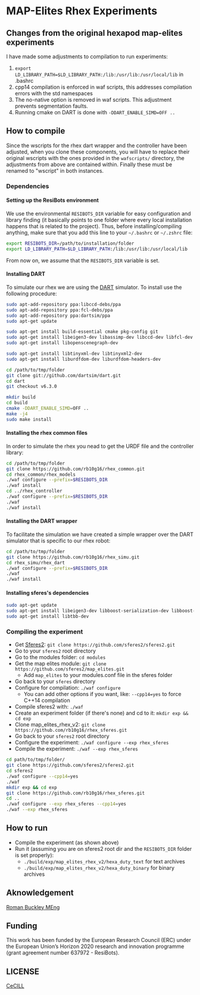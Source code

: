 # MAP-Elites Rhex Experiments

## Changes from the original hexapod map-elites experiments
I have made some adjustments to compilation to run experiments:
1. ```export LD_LIBRARY_PATH=$LD_LIBRARY_PATH:/lib:/usr/lib:/usr/local/lib``` in .bashrc
2. cpp14 compilation is enforced in waf scripts, this addresses compilation errors with the std namespaces
3. The no-native option is removed in waf scripts. This adjustment prevents segmentation faults.
4. Running cmake on DART is done with ```-DDART_ENABLE_SIMD=OFF ..```

## How to compile

Since the wscripts for the rhex dart wrapper and the controller have been adjusted, when you clone these components,
you will have to replace their original wscripts with the ones provided in the ```wafscripts/``` directory, the adjustments from above are contained
within. Finally these must be renamed to "wscript" in both instances. 

### Dependencies

#### Setting up the ResiBots environment

We use the environmental `RESIBOTS_DIR` variable for easy configuration and library finding (it basically points to one folder where every local installation happens that is related to the project). Thus, before installing/compiling anything, make sure that you add this line to your `~/.bashrc` or `~/.zshrc` file:

```bash
export RESIBOTS_DIR=/path/to/installation/folder
export LD_LIBRARY_PATH=$LD_LIBRARY_PATH:/lib:/usr/lib:/usr/local/lib
```

From now on, we assume that the `RESIBOTS_DIR` variable is set.

#### Installing DART

To simulate our rhex we are using the [DART] simulator. To install use the following procedure:

```bash
sudo apt-add-repository ppa:libccd-debs/ppa
sudo apt-add-repository ppa:fcl-debs/ppa
sudo apt-add-repository ppa:dartsim/ppa
sudo apt-get update

sudo apt-get install build-essential cmake pkg-config git
sudo apt-get install libeigen3-dev libassimp-dev libccd-dev libfcl-dev libboost-regex-dev libboost-system-dev libode-dev
sudo apt-get install libopenscenegraph-dev

sudo apt-get install libtinyxml-dev libtinyxml2-dev
sudo apt-get install liburdfdom-dev liburdfdom-headers-dev

cd /path/to/tmp/folder
git clone git://github.com/dartsim/dart.git
cd dart
git checkout v6.3.0

mkdir build
cd build
cmake -DDART_ENABLE_SIMD=OFF ..
make -j4
sudo make install
```

#### Installing the rhex common files

In order to simulate the rhex you nead to get the URDF file and the controller library:

```bash
cd /path/to/tmp/folder
git clone https://github.com/rb10g16/rhex_common.git
cd rhex_common/rhex_models
./waf configure --prefix=$RESIBOTS_DIR
./waf install
cd ../rhex_controller
./waf configure --prefix=$RESIBOTS_DIR
./waf
./waf install
```

#### Installing the DART wrapper

To facilitate the simulation we have created a simple wrapper over the DART simulator that is specific to our rhex robot:

```bash
cd /path/to/tmp/folder
git clone https://github.com/rb10g16/rhex_simu.git
cd rhex_simu/rhex_dart
./waf configure --prefix=$RESIBOTS_DIR
./waf
./waf install
```

#### Installing sferes's dependencies

```bash
sudo apt-get update
sudo apt-get install libeigen3-dev libboost-serialization-dev libboost-filesystem-dev libboost-test-dev libboost-program-options-dev libboost-thread-dev libboost-regex-dev libboost-graph-dev
sudo apt-get install libtbb-dev
```

### Compiling the experiment

- Get [Sferes2]: `git clone https://github.com/sferes2/sferes2.git`
- Go to your `sferes2` root directory
- Go to the modules folder: `cd modules`
- Get the map elites module: `git clone https://github.com/sferes2/map_elites.git`
  - Add `map_elites` to your modules.conf file in the sferes folder 
- Go back to your `sferes` directory
- Configure for compilation: `./waf configure`
    - You can add other options if you want, like: `--cpp14=yes` to force C++14 compilation
- Compile sferes2 with: `./waf`
- Create an experiment folder (if there's none) and cd to it: `mkdir exp && cd exp`
- Clone map_elites_rhex_v2: `git clone https://github.com/rb10g16/rhex_sferes.git`
- Go back to your `sferes2` root directory
- Configure the experiment: `./waf configure --exp rhex_sferes`
- Compile the experiment: `./waf --exp rhex_sferes`

```bash
cd path/to/tmp/folder/
git clone https://github.com/sferes2/sferes2.git
cd sferes2
./waf configure --cpp14=yes
./waf
mkdir exp && cd exp
git clone https://github.com/rb10g16/rhex_sferes.git
cd ..
./waf configure --exp rhex_sferes --cpp14=yes
./waf --exp rhex_sferes
```

## How to run

- Compile the experiment (as shown above)
- Run it (assuming you are on sferes2 root dir and the `RESIBOTS_DIR` folder is set properly):
    - `./build/exp/map_elites_rhex_v2/hexa_duty_text` for text archives
    - `./build/exp/map_elites_rhex_v2/hexa_duty_binary` for binary archives

## Aknowledgement
[Roman Buckley MEng]

## Funding

This work has been funded by the European Research Council (ERC) under the European Union’s Horizon 2020 research and innovation programme (grant agreement number 637972 - ResiBots).

## LICENSE

[CeCILL]

[CeCILL]: http://www.cecill.info/index.en.html
[DART]: https://github.com/dartsim/dart
[Sferes2]: https://github.com/sferes2/sferes2
[Roman Buckley MEng]: https://github.com/rb10g16
